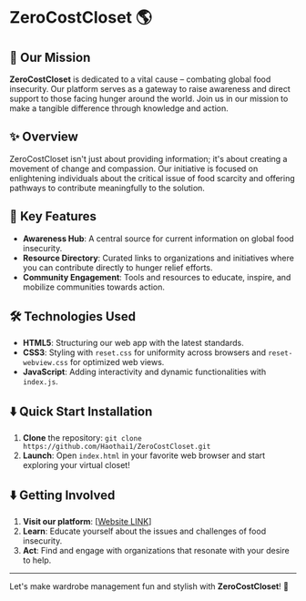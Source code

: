 # ZeroCostCloset :earth_americas:

## :raising_hand: Our Mission
**ZeroCostCloset** is dedicated to a vital cause – combating global food insecurity. Our platform serves as a gateway to raise awareness and direct support to those facing hunger around the world. Join us in our mission to make a tangible difference through knowledge and action.

## :sparkles: Overview
ZeroCostCloset isn't just about providing information; it's about creating a movement of change and compassion. Our initiative is focused on enlightening individuals about the critical issue of food scarcity and offering pathways to contribute meaningfully to the solution.

## :star2: Key Features
- **Awareness Hub**: A central source for current information on global food insecurity.
- **Resource Directory**: Curated links to organizations and initiatives where you can contribute directly to hunger relief efforts.
- **Community Engagement**: Tools and resources to educate, inspire, and mobilize communities towards action.

## :hammer_and_wrench: Technologies Used
- **HTML5**: Structuring our web app with the latest standards.
- **CSS3**: Styling with `reset.css` for uniformity across browsers and `reset-webview.css` for optimized web views.
- **JavaScript**: Adding interactivity and dynamic functionalities with `index.js`.

## :arrow_down: Quick Start Installation
1. **Clone** the repository: ````git clone https://github.com/Haothai1/ZeroCostCloset.git````
2. **Launch**: Open `index.html` in your favorite web browser and start exploring your virtual closet!

## :arrow_down: Getting Involved
1. **Visit our platform**: [[Website LINK](https://hthai-advocacyproject.haothai2.repl.co/)]
2. **Learn**: Educate yourself about the issues and challenges of food insecurity.
3. **Act**: Find and engage with organizations that resonate with your desire to help.



---

Let's make wardrobe management fun and stylish with **ZeroCostCloset**! :tada:
